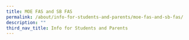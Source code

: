 ```yaml
---
title: MOE FAS and SB FAS
permalink: /about/info-for-students-and-parents/moe-fas-and-sb-fas/
description: ""
third_nav_title: Info for Students and Parents
---
```

